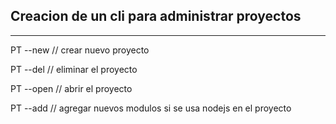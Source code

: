 ## Creacion de un cli para administrar proyectos
---
  PT --new // crear nuevo proyecto
  
  PT --del // eliminar el proyecto
  
  PT --open // abrir el proyecto
  
  PT --add // agregar nuevos modulos si se usa nodejs en el proyecto
